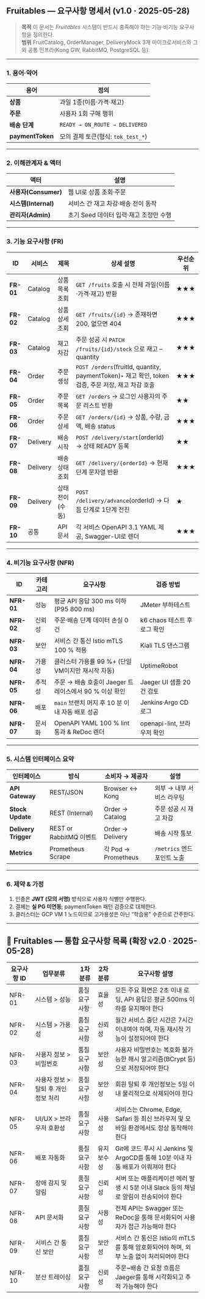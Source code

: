 ## Fruitables — 요구사항 명세서 (v1.0 · 2025-05-28)

> **목적** 이 문서는 _Fruitables_ 시스템이 반드시 충족해야 하는 기능·비기능 요구사항을 정의한다.  
> **범위** FruitCatalog, OrderManager, DeliveryMock 3개 마이크로서비스와 그 외 공통 인프라(Kong GW, RabbitMQ, PostgreSQL 등).

---

### 1. 용어‧약어

|용어|정의|
|---|---|
|**상품**|과일 1종(이름·가격·재고)|
|**주문**|사용자 1회 구매 행위|
|**배송 단계**|`READY → ON_ROUTE → DELIVERED`|
|**paymentToken**|모의 결제 토큰(형식: `tok_test_*`)|

---

### 2. 이해관계자 & 액터

|액터|설명|
|---|---|
|**사용자(Consumer)**|웹 UI로 상품 조회·주문|
|**시스템(Internal)**|서비스 간 재고 차감·배송 전이 동작|
|**관리자(Admin)**|초기 Seed 데이터 입력·재고 조정만 수행|

---

### 3. 기능 요구사항 (FR)

| ID        | 서비스      | 제목        | 상세 설명                                                                             | 우선순위 |
| --------- | -------- | --------- | --------------------------------------------------------------------------------- | ---- |
| **FR-01** | Catalog  | 상품 목록 조회  | `GET /fruits` 호출 시 전체 과일(이름·가격·재고) 반환                                             | ★★★  |
| **FR-02** | Catalog  | 상품 상세 조회  | `GET /fruits/{id}` → 존재하면 200, 없으면 404                                            | ★★★  |
| **FR-03** | Catalog  | 재고 차감     | 주문 성공 시 `PATCH /fruits/{id}/stock` 으로 재고 –quantity                                | ★★★  |
| **FR-04** | Order    | 주문 생성     | `POST /orders`(fruitId, quantity, paymentToken)‣ 재고 확인, token 검증, 주문 저장, 재고 차감 호출 | ★★★  |
| **FR-05** | Order    | 주문 목록     | `GET /orders` → 로그인 사용자의 주문 리스트 반환                                                | ★★   |
| **FR-06** | Order    | 주문 상세     | `GET /orders/{id}` → 상품, 수량, 금액, 배송 status                                        | ★★★  |
| **FR-07** | Delivery | 배송 시작     | `POST /delivery/start`(orderId) → 상태 READY 등록                                     | ★★   |
| **FR-08** | Delivery | 배송 상태 조회  | `GET /delivery/{orderId}` → 현재 단계 문자열 반환                                          | ★★★  |
| **FR-09** | Delivery | 상태 전이(수동) | `POST /delivery/advance`(orderId) → 다음 단계로 1단계 전진                                 | ★    |
| **FR-10** | 공통       | API 문서    | 각 서비스 OpenAPI 3.1 YAML 제공, Swagger-UI로 렌더                                         | ★★★  |

---

### 4. 비기능 요구사항 (NFR)

| ID         | 카테고리 | 요구사항                                  | 검증 방법                 |
| ---------- | ---- | ------------------------------------- | --------------------- |
| **NFR-01** | 성능   | 평균 API 응답 300 ms 이하(P95 800 ms)       | JMeter 부하테스트          |
| **NFR-02** | 신뢰성  | 주문·배송 단계 데이터 손실 0 건                   | k6 chaos 테스트 후 로그 확인  |
| **NFR-03** | 보안   | 서비스 간 통신 Istio mTLS 100 % 적용          | Kiali TLS 댄스그램        |
| **NFR-04** | 가용성  | 클러스터 가용률 99 %+ (단일 VM이지만 재시작 자동)      | UptimeRobot           |
| **NFR-05** | 추적성  | 주문 → 배송 호출이 Jaeger 트레이스에서 90 % 이상 확인  | Jaeger UI 샘플 20건 검토   |
| **NFR-06** | 배포   | `main` 브랜치 머지 후 10 분 이내 자동 배포 성공      | Jenkins·Argo CD 로그    |
| **NFR-07** | 문서화  | OpenAPI YAML 100 % lint 통과 & ReDoc 렌더 | openapi-lint, 브라우저 확인 |

---

### 5. 시스템 인터페이스 요약

|인터페이스|방식|소비자 → 제공자|설명|
|---|---|---|---|
|**API Gateway**|REST/JSON|Browser ↔ Kong|외부 → 내부 서비스 라우팅|
|**Stock Update**|REST (Internal)|Order → Catalog|주문 성공 시 재고 차감|
|**Delivery Trigger**|REST or RabbitMQ 이벤트|Order → Delivery|배송 시작 통보|
|**Metrics**|Prometheus Scrape|각 Pod → Prometheus|`/metrics` 엔드포인트 노출|

---

### 6. 제약 & 가정

1. 인증은 **JWT (모의 서명)** 방식으로 사용자 식별만 수행한다.
2. 결제는 **실 PG 미연동**; paymentToken 패턴 검증으로 대체한다.
3. 클러스터는 GCP VM 1 노드이므로 고가용성은 아닌 “학습용” 수준으로 간주한다.

---


## 📑 Fruitables — 통합 요구사항 목록 (확장 v2.0 · 2025-05-28)


| 요구사항 ID | 업무분류                  | 1차 분류   | 2차 분류 | 요구사항 설명                                                    |
| ------- | --------------------- | ------- | ----- | ---------------------------------------------------------- |
| NFR-01  | 시스템 > 성능              | 품질 요구사항 | 효율성   | 모든 주요 화면은 2초 이내 로딩, API 응답은 평균 500ms 이하를 유지해야 한다           |
| NFR-02  | 시스템 > 가용성             | 품질 요구사항 | 신뢰성   | 월간 서비스 중단 시간은 7시간 이내여야 하며, 자동 재시작 기능이 설정되어야 한다             |
| NFR-03  | 사용자 정보 > 비밀번호         | 품질 요구사항 | 보안성   | 사용자 비밀번호는 복호화 불가능한 해시 알고리즘(BCrypt 등)으로 저장되어야 한다            |
| NFR-04  | 사용자 정보 > 탈퇴 후 개인정보 처리 | 품질 요구사항 | 보안성   | 회원 탈퇴 후 개인정보는 5일 이내 물리적으로 삭제되어야 한다                         |
| NFR-05  | UI/UX > 브라우저 호환성      | 품질 요구사항 | 사용성   | 서비스는 Chrome, Edge, Safari 등 최신 브라우저 및 모바일 환경에서도 정상 동작해야 한다 |
| NFR-06  | 배포 자동화                | 품질 요구사항 | 유지보수성 | Git에 코드 푸시 시 Jenkins 및 ArgoCD를 통해 10분 이내 자동 배포가 이뤄져야 한다    |
| NFR-07  | 장애 감지 및 알림            | 품질 요구사항 | 신뢰성   | 서버 또는 애플리케이션 에러 발생 시 5분 이내 Slack 등의 채널로 알림이 전송되어야 한다       |
| NFR-08  | API 문서화               | 품질 요구사항 | 사용성   | 전체 API는 Swagger 또는 ReDoc을 통해 문서화되어 사용자가 접근 가능해야 한다         |
| NFR-09  | 서비스 간 통신 보안           | 품질 요구사항 | 보안성   | 서비스 간 통신은 Istio의 mTLS를 통해 암호화되어야 하며, 외부 노출 없이 처리되어야 한다     |
| NFR-10  | 분산 트레이싱               | 품질 요구사항 | 신뢰성   | 주문~배송 간 요청 흐름은 Jaeger를 통해 시각화되고 추적 가능해야 한다                 |